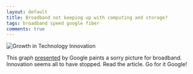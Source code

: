 ```yaml
---
layout: default
title: Broadband not keeping up with computing and storage?
tags: broadband speed google fiber
comments: true
---
```


![Growth in Technology Innovation](https://gigaom2.files.wordpress.com/2012/07/imag0317-e1343335997170.jpg)

This graph [presented](http://gigaom.com/2012/07/26/the-economics-of-google-fiber-and-what-it-means-for-u-s-broadband/) by Google paints a sorry picture for broadband. Innovation seems all to have stopped. Read the article. Go for it Google!
